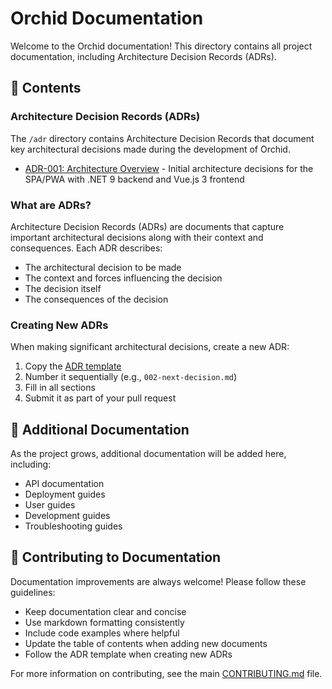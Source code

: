 # Orchid Documentation

Welcome to the Orchid documentation! This directory contains all project documentation, including Architecture Decision Records (ADRs).

## 📁 Contents

### Architecture Decision Records (ADRs)

The `/adr` directory contains Architecture Decision Records that document key architectural decisions made during the development of Orchid.

- [ADR-001: Architecture Overview](adr/001-architecture-overview.md) - Initial architecture decisions for the SPA/PWA with .NET 9 backend and Vue.js 3 frontend

### What are ADRs?

Architecture Decision Records (ADRs) are documents that capture important architectural decisions along with their context and consequences. Each ADR describes:

- The architectural decision to be made
- The context and forces influencing the decision
- The decision itself
- The consequences of the decision

### Creating New ADRs

When making significant architectural decisions, create a new ADR:

1. Copy the [ADR template](adr/template.md)
2. Number it sequentially (e.g., `002-next-decision.md`)
3. Fill in all sections
4. Submit it as part of your pull request

## 📖 Additional Documentation

As the project grows, additional documentation will be added here, including:

- API documentation
- Deployment guides
- User guides
- Development guides
- Troubleshooting guides

## 🤝 Contributing to Documentation

Documentation improvements are always welcome! Please follow these guidelines:

- Keep documentation clear and concise
- Use markdown formatting consistently
- Include code examples where helpful
- Update the table of contents when adding new documents
- Follow the ADR template when creating new ADRs

For more information on contributing, see the main [CONTRIBUTING.md](../CONTRIBUTING.md) file.
